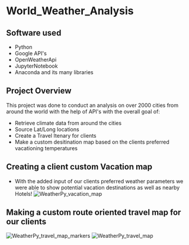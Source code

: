 # World_Weather_Analysis
## Software used
- Python
- Google API's
- OpenWeatherApi
- JupyterNotebook
- Anaconda and its many libraries
## Project Overview
This project was done to conduct an analysis on over 2000 cities from around the world with the help of API's with the overall goal of:
- Retrieve climate data from around the cities
- Source Lat/Long locations
- Create a Travel Itenary for clients
- Make a custom desitination map based on the clients preferred vacationing temperatures
## Creating a client custom Vacation map
- With the added input of our clients preferred weather parameters we were able to show potential vacation destinations as well as nearby Hotels! 
![WeatherPy_vacation_map](https://user-images.githubusercontent.com/102084269/168505306-34fc302a-90b1-48b2-a0d7-313a692b3f0d.PNG)
## Making a custom route oriented travel map for our clients
![WeatherPy_travel_map_markers](https://user-images.githubusercontent.com/102084269/168505393-9e9f7f1b-287b-4d49-913e-aecd2d4ec263.PNG)
![WeatherPy_travel_map](https://user-images.githubusercontent.com/102084269/168505551-ab12ab8b-adb7-4b5e-a254-a200f983a4ce.PNG)

